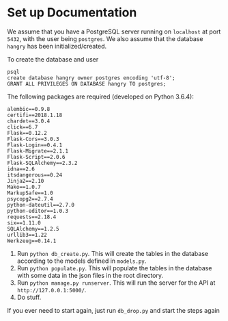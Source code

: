 # Set up Documentation

We assume that you have a PostgreSQL server running on `localhost` at port `5432`, with the user being `postgres`. We also assume that the database `hangry` has been initialized/created.

To create the database and user
```
psql 
create database hangry owner postgres encoding 'utf-8';
GRANT ALL PRIVILEGES ON DATABASE hangry TO postgres;
```

The following packages are required (developed on Python 3.6.4):

```
alembic==0.9.8
certifi==2018.1.18
chardet==3.0.4
click==6.7
Flask==0.12.2
Flask-Cors==3.0.3
Flask-Login==0.4.1
Flask-Migrate==2.1.1
Flask-Script==2.0.6
Flask-SQLAlchemy==2.3.2
idna==2.6
itsdangerous==0.24
Jinja2==2.10
Mako==1.0.7
MarkupSafe==1.0
psycopg2==2.7.4
python-dateutil==2.7.0
python-editor==1.0.3
requests==2.18.4
six==1.11.0
SQLAlchemy==1.2.5
urllib3==1.22
Werkzeug==0.14.1
``` 

1. Run `python db_create.py`. This will create the tables in the database according to the models defined in `models.py`.
2. Run `python populate.py`. This will populate the tables in the database with some data in the json files in the root directory.
3. Run `python manage.py runserver`. This will run the server for the API at `http://127.0.0.1:5000/`.
4. Do stuff.

If you ever need to start again, just run `db_drop.py` and start the steps again
